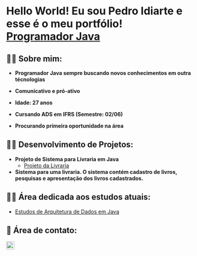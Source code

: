 <h1>Hello World!
Eu sou Pedro Idiarte e esse é o meu portfólio! <br/><a href="https://github.com/pedro-idiarte">Programador Java</a>

<h2>👨‍💻 Sobre mim:</h2>

- <b>Programador Java sempre buscando novos conhecimentos em outra técnologias</b>

- <b>Comunicativo e pró-ativo</b>

- <b>Idade: 27 anos</b>

- <b>Cursando ADS em IFRS (Semestre: 02/06)</b>

- <b>Procurando primeira oportunidade na área</b>



<h2>👨‍💻 Desenvolvimento de Projetos:</h2>

- <b>Projeto de Sistema para Livraria em Java</b>
  - [Projeto da Livraria](https://github.com/pedro-idiarte/Projeto-Livraria)
- <b>Sistema para uma livraria. O sistema contém cadastro de livros, pesquisas e apresentação dos livros cadastrados.</b>


<h2>👨‍💻 Área dedicada aos estudos atuais:</h2>

- [Estudos de Arquitetura de Dados em Java](https://github.com/pedro-idiarte/estrutura-dados)


<h2> 🤳 Área de contato:</h2>

[<img align="left" alt="JoshMadakor | LinkedIn" width="22px" src="https://cdn.jsdelivr.net/npm/simple-icons@v3/icons/linkedin.svg" />][linkedin]

[linkedin]: https://www.linkedin.com/in/pedro-idiarte-a1651118a/

<!--

Here are some ideas to get you started:

- 🔭 I’m currently working on ...
- 🌱 I’m currently learning ...
- 👯 I’m looking to collaborate on ...
- 🤔 I’m looking for help with ...
- 💬 Ask me about ...
- 📫 How to reach me: ...
- 😄 Pronouns: ...
- ⚡ Fun fact: ...
-->
